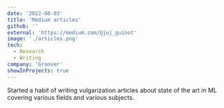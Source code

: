 ```yaml
---
date: '2022-08-03'
title: 'Medium articles'
github: ''
external: 'https://medium.com/@juj_guinot'
image: './articles.png'
tech:
  - Research
  - Writing
company: 'Groover'
showInProjects: true
---
```


Started a habit of writing vulgarization articles about state of the art in ML covering various fields and various subjects.